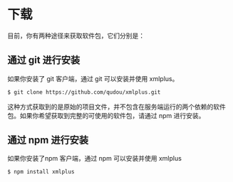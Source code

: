 # 下载

目前，你有两种途径来获取软件包，它们分别是：

## 通过 git 进行安装

如果你安装了 git 客户端，通过 git 可以安装并使用 xmlplus。

```bash
$ git clone https://github.com/qudou/xmlplus.git
```

这种方式获取到的是原始的项目文件，并不包含在服务端运行的两个依赖的软件包。如果你希望获取到完整的可使用的软件包，请通过 npm 进行安装。

## 通过 npm 进行安装

如果你安装了npm 客户端，通过 npm 可以安装并使用 xmlplus

```bash
$ npm install xmlplus
```